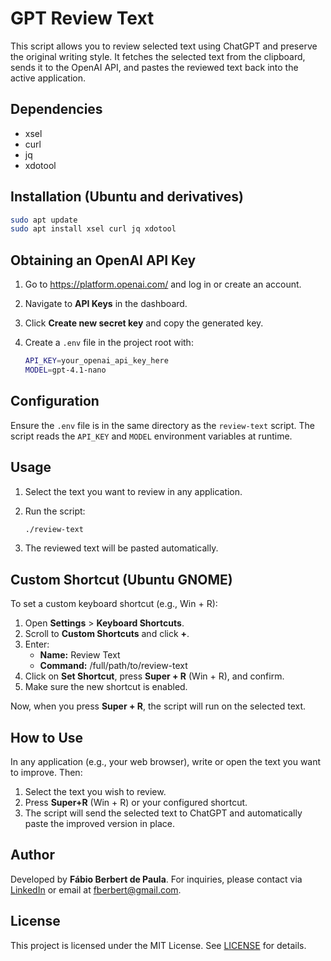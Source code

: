  # GPT Review Text

 This script allows you to review selected text using ChatGPT and preserve the original writing style.
 It fetches the selected text from the clipboard, sends it to the OpenAI API, and pastes the reviewed text back into the active application.

 ## Dependencies
 - xsel
 - curl
 - jq
 - xdotool

 ## Installation (Ubuntu and derivatives)

 ```bash
 sudo apt update
 sudo apt install xsel curl jq xdotool
 ```

 ## Obtaining an OpenAI API Key
 1. Go to https://platform.openai.com/ and log in or create an account.
 2. Navigate to **API Keys** in the dashboard.
 3. Click **Create new secret key** and copy the generated key.
 4. Create a `.env` file in the project root with:

    ```bash
    API_KEY=your_openai_api_key_here
    MODEL=gpt-4.1-nano
    ```

 ## Configuration
 Ensure the `.env` file is in the same directory as the `review-text` script.
 The script reads the `API_KEY` and `MODEL` environment variables at runtime.

 ## Usage
 1. Select the text you want to review in any application.
 2. Run the script:

    ```bash
    ./review-text
    ```

 3. The reviewed text will be pasted automatically.

 ## Custom Shortcut (Ubuntu GNOME)
 To set a custom keyboard shortcut (e.g., Win + R):

 1. Open **Settings** > **Keyboard Shortcuts**.
 2. Scroll to **Custom Shortcuts** and click **+**.
 3. Enter:
    - **Name:** Review Text
    - **Command:** /full/path/to/review-text
 4. Click on **Set Shortcut**, press **Super + R** (Win + R), and confirm.
 5. Make sure the new shortcut is enabled.

 Now, when you press **Super + R**, the script will run on the selected text.

## How to Use

In any application (e.g., your web browser), write or open the text you want to improve. Then:

1. Select the text you wish to review.
2. Press **Super+R** (Win + R) or your configured shortcut.
3. The script will send the selected text to ChatGPT and automatically paste the improved version in place.

## Author

Developed by **Fábio Berbert de Paula**. For inquiries, please contact via [LinkedIn](https://www.linkedin.com/in/fabio-linux/) or email at [fberbert@gmail.com](mailto:fberbert@gmail.com).

## License

This project is licensed under the MIT License. See [LICENSE](LICENSE) for details.
